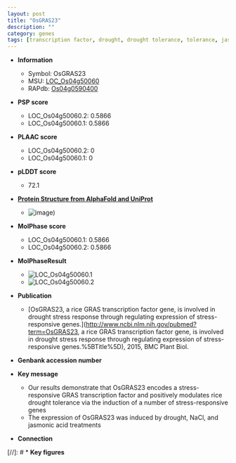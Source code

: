 ```yaml
---
layout: post
title: "OsGRAS23"
description: ""
category: genes
tags: [transcription factor, drought, drought tolerance, tolerance, jasmonic, jasmonic acid]
---
```


* **Information**  
    + Symbol: OsGRAS23  
    + MSU: [LOC_Os04g50060](http://rice.plantbiology.msu.edu/cgi-bin/ORF_infopage.cgi?orf=LOC_Os04g50060)  
    + RAPdb: [Os04g0590400](http://rapdb.dna.affrc.go.jp/viewer/gbrowse_details/irgsp1?name=Os04g0590400)  

* **PSP score**  
    + LOC_Os04g50060.2: 0.5866 
    + LOC_Os04g50060.1: 0.5866 

* **PLAAC score**  
    + LOC_Os04g50060.2: 0 
    + LOC_Os04g50060.1: 0 

* **pLDDT score**
    + 72.1

* **[Protein Structure from AlphaFold and UniProt](https://www.uniprot.org/uniprotkb/Q7XLZ1/entry#structure)**
    + ![image](https://ricepsp.github.io/images/Q7/AF-Q7XLZ1-F1.png))

* **MolPhase score**
    + LOC_Os04g50060.1: 0.5866
    + LOC_Os04g50060.2: 0.5866

* **MolPhaseResult**
    + ![LOC_Os04g50060.1](https://ricepsp.github.io/pictures/LOC_Os04g/LOC_Os04g50060.1.png)
    + ![LOC_Os04g50060.2](https://ricepsp.github.io/pictures/LOC_Os04g/LOC_Os04g50060.2.png)

* **Publication**  
    + [OsGRAS23, a rice GRAS transcription factor gene, is involved in drought stress response through regulating expression of stress-responsive genes.](http://www.ncbi.nlm.nih.gov/pubmed?term=OsGRAS23, a rice GRAS transcription factor gene, is involved in drought stress response through regulating expression of stress-responsive genes.%5BTitle%5D), 2015, BMC Plant Biol.

* **Genbank accession number**  

* **Key message**  
    + Our results demonstrate that OsGRAS23 encodes a stress-responsive GRAS transcription factor and positively modulates rice drought tolerance via the induction of a number of stress-responsive genes
    + The expression of OsGRAS23 was induced by drought, NaCl, and jasmonic acid treatments

* **Connection**  

[//]: # * **Key figures**  


